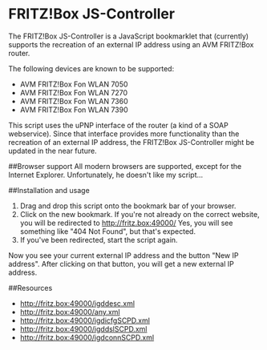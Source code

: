 FRITZ!Box JS-Controller
==

The FRITZ!Box JS-Controller is a JavaScript bookmarklet that (currently) supports the recreation of an external IP address using an AVM FRITZ!Box router.

The following devices are known to be supported:
* AVM FRITZ!Box Fon WLAN 7050
* AVM FRITZ!Box Fon WLAN 7270
* AVM FRITZ!Box Fon WLAN 7360
* AVM FRITZ!Box Fon WLAN 7390

This script uses the uPNP interface of the router (a kind of a SOAP webservice). Since that interface provides more functionality than the recreation of an external IP address, the FRITZ!Box JS-Controller might be updated in the near future.

##Browser support
All modern browsers are supported, except for the Internet Explorer. Unfortunately, he doesn't like my script...

##Installation and usage
1. Drag and drop this script onto the bookmark bar of your browser.
2. Click on the new bookmark. If you're not already on the correct website, you will be redirected to http://fritz.box:49000/ Yes, you will see something like "404 Not Found", but that's expected.
3. If you've been redirected, start the script again.

Now you see your current external IP address and the button "New IP address". After clicking on that button, you will get a new external IP address.

##Resources
* http://fritz.box:49000/igddesc.xml
* http://fritz.box:49000/any.xml
* http://fritz.box:49000/igdicfgSCPD.xml
* http://fritz.box:49000/igddslSCPD.xml
* http://fritz.box:49000/igdconnSCPD.xml